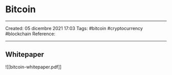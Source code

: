 # Bitcoin
---
Created: 05 dicembre 2021 17:03
Tags: #bitcoin #cryptocurrency #blockchain 
Reference:

---
## Whitepaper
![[bitcoin-whitepaper.pdf]]